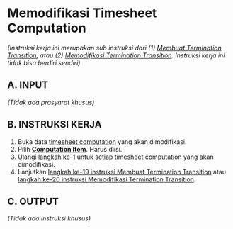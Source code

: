 # Memodifikasi Timesheet Computation

*(Instruksi kerja ini merupakan sub instruksi dari (1) [Membuat Termination Transition](./membuat.md), atau (2) [Memodifikasi Termination Transition](./modifikasi.md). Instruksi kerja ini tidak bisa berdiri sendiri)*

## A. INPUT

*(Tidak ada prasyarat khusus)*

## B. INSTRUKSI KERJA

1. <a name="l1">Buka</a> data [timesheet computation](./penjelasan.md#tabel-timesheet-computation) yang akan dimodifikasi.
2. Pilih **[Computation Item](./penjelasan.md#field-transisi-computation-item)**. Harus diisi.
3. Ulangi [langkah ke-1](#l1) untuk setiap timesheet computation yang akan dimodifikasi.
4. Lanjutkan [langkah ke-19 instruksi Membuat Termination Transition](./membuat.md#l19) atau [langkah ke-20 instruksi Memodifikasi Termination Transition](./modifikasi.md#l20).

## C. OUTPUT

*(Tidak ada instruksi khusus)*
